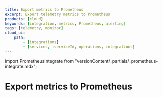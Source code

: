 ```yaml
---
title: Export metrics to Prometheus
excerpt: Export telemetry metrics to Prometheus
products: [cloud]
keywords: [integration, metrics, Prometheus, alerting]
tags: [telemetry, monitor]
cloud_ui:
    path:
        - [integrations]
        - [services, :serviceId, operations, integrations]
---
```


import PrometheusIntegrate from "versionContent/_partials/_prometheus-integrate.mdx";

# Export metrics to Prometheus

<PrometheusIntegrate />